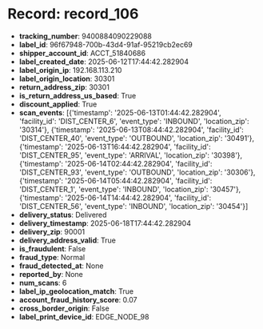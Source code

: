 # Record: record_106

- **tracking_number**: 9400884090229088
- **label_id**: 96f67948-700b-43d4-91af-95219cb2ec69
- **shipper_account_id**: ACCT_51840686
- **label_created_date**: 2025-06-12T17:44:42.282904
- **label_origin_ip**: 192.168.113.210
- **label_origin_location**: 30301
- **return_address_zip**: 30301
- **is_return_address_us_based**: True
- **discount_applied**: True
- **scan_events**: [{'timestamp': '2025-06-13T01:44:42.282904', 'facility_id': 'DIST_CENTER_6', 'event_type': 'INBOUND', 'location_zip': '30314'}, {'timestamp': '2025-06-13T08:44:42.282904', 'facility_id': 'DIST_CENTER_40', 'event_type': 'OUTBOUND', 'location_zip': '30491'}, {'timestamp': '2025-06-13T16:44:42.282904', 'facility_id': 'DIST_CENTER_95', 'event_type': 'ARRIVAL', 'location_zip': '30398'}, {'timestamp': '2025-06-14T02:44:42.282904', 'facility_id': 'DIST_CENTER_93', 'event_type': 'OUTBOUND', 'location_zip': '30306'}, {'timestamp': '2025-06-14T05:44:42.282904', 'facility_id': 'DIST_CENTER_1', 'event_type': 'INBOUND', 'location_zip': '30457'}, {'timestamp': '2025-06-14T14:44:42.282904', 'facility_id': 'DIST_CENTER_56', 'event_type': 'INBOUND', 'location_zip': '30454'}]
- **delivery_status**: Delivered
- **delivery_timestamp**: 2025-06-18T17:44:42.282904
- **delivery_zip**: 90001
- **delivery_address_valid**: True
- **is_fraudulent**: False
- **fraud_type**: Normal
- **fraud_detected_at**: None
- **reported_by**: None
- **num_scans**: 6
- **label_ip_geolocation_match**: True
- **account_fraud_history_score**: 0.07
- **cross_border_origin**: False
- **label_print_device_id**: EDGE_NODE_98